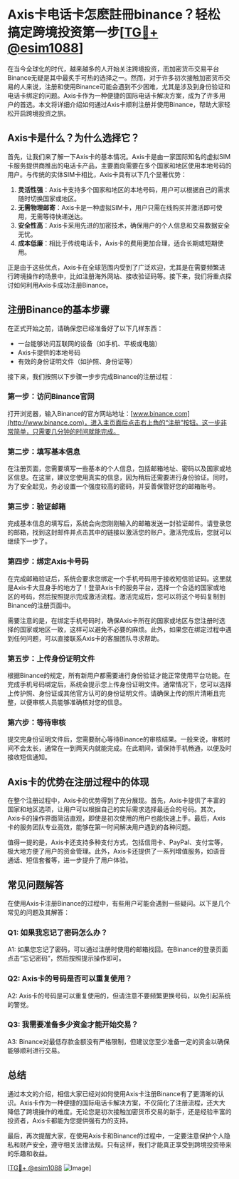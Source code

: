 # Axis卡电话卡怎麽註冊binance？轻松搞定跨境投资第一步[[TG💪+ @esim1088](https://t.me/s/esim1088)]

在当今全球化的时代，越来越多的人开始关注跨境投资，而加密货币交易平台Binance无疑是其中最炙手可热的选择之一。然而，对于许多初次接触加密货币交易的人来说，注册和使用Binance可能会遇到不少困难，尤其是涉及到身份验证和电话卡绑定的问题。Axis卡作为一种便捷的国际电话卡解决方案，成为了许多用户的首选。本文将详细介绍如何通过Axis卡顺利注册并使用Binance，帮助大家轻松开启跨境投资之旅。

## Axis卡是什么？为什么选择它？

首先，让我们来了解一下Axis卡的基本情况。Axis卡是由一家国际知名的虚拟SIM卡服务提供商推出的电话卡产品，主要面向需要在多个国家和地区使用本地号码的用户。与传统的实体SIM卡相比，Axis卡具有以下几个显著优势：

1. **灵活性强**：Axis卡支持多个国家和地区的本地号码，用户可以根据自己的需求随时切换国家或地区。
2. **无需物理邮寄**：Axis卡是一种虚拟SIM卡，用户只需在线购买并激活即可使用，无需等待快递送达。
3. **安全性高**：Axis卡采用先进的加密技术，确保用户的个人信息和交易数据安全无忧。
4. **成本低廉**：相比于传统电话卡，Axis卡的费用更加合理，适合长期或短期使用。

正是由于这些优点，Axis卡在全球范围内受到了广泛欢迎，尤其是在需要频繁进行跨境操作的场景中，比如注册海外网站、接收验证码等。接下来，我们将重点探讨如何利用Axis卡成功注册Binance。

## 注册Binance的基本步骤

在正式开始之前，请确保您已经准备好了以下几样东西：

- 一台能够访问互联网的设备（如手机、平板或电脑）
- Axis卡提供的本地号码
- 有效的身份证明文件（如护照、身份证等）

接下来，我们按照以下步骤一步步完成Binance的注册过程：

### 第一步：访问Binance官网

打开浏览器，输入Binance的官方网站地址：[www.binance.com](http://www.binance.com)，进入主页面后点击右上角的“注册”按钮。这一步非常简单，只需要几分钟的时间就能完成。

### 第二步：填写基本信息

在注册页面，您需要填写一些基本的个人信息，包括邮箱地址、密码以及国家或地区信息。在这里，建议您使用真实的信息，因为稍后还需要进行身份验证。同时，为了安全起见，务必设置一个强度较高的密码，并妥善保管好您的邮箱账号。

### 第三步：验证邮箱

完成基本信息的填写后，系统会向您刚刚输入的邮箱发送一封验证邮件。请登录您的邮箱，找到这封邮件并点击其中的链接以激活您的账户。激活完成后，您就可以继续下一步了。

### 第四步：绑定Axis卡号码

在完成邮箱验证后，系统会要求您绑定一个手机号码用于接收短信验证码。这里就是Axis卡大显身手的地方了！登录Axis卡的服务平台，选择一个合适的国家或地区的号码，然后按照提示完成激活流程。激活完成后，您可以将这个号码复制到Binance的注册页面中。

需要注意的是，在绑定手机号码时，确保Axis卡所在的国家或地区与您注册时选择的国家或地区一致，这样可以避免不必要的麻烦。此外，如果您在绑定过程中遇到任何问题，可以直接联系Axis卡的客服团队寻求帮助。

### 第五步：上传身份证明文件

根据Binance的规定，所有新用户都需要进行身份验证才能正常使用平台功能。在完成手机号码绑定后，系统会提示您上传身份证明文件。通常情况下，您可以选择上传护照、身份证或其他官方认可的身份证明文件。请确保上传的照片清晰且完整，以便审核人员能够准确核对您的信息。

### 第六步：等待审核

提交完身份证明文件后，您需要耐心等待Binance的审核结果。一般来说，审核时间不会太长，通常在一到两天内就能完成。在此期间，请保持手机畅通，以便及时接收短信通知。

## Axis卡的优势在注册过程中的体现

在整个注册过程中，Axis卡的优势得到了充分展现。首先，Axis卡提供了丰富的国家和地区选项，让用户可以根据自己的实际需求选择最适合的号码。其次，Axis卡的操作界面简洁直观，即使是初次使用的用户也能快速上手。最后，Axis卡的服务团队专业高效，能够在第一时间解决用户遇到的各种问题。

值得一提的是，Axis卡还支持多种支付方式，包括信用卡、PayPal、支付宝等，极大地方便了用户的资金管理。此外，Axis卡还提供了一系列增值服务，如语音通话、短信套餐等，进一步提升了用户体验。

## 常见问题解答

在使用Axis卡注册Binance的过程中，有些用户可能会遇到一些疑问。以下是几个常见的问题及其解答：

### Q1: 如果我忘记了密码怎么办？

A1: 如果您忘记了密码，可以通过注册时使用的邮箱找回。在Binance的登录页面点击“忘记密码”，然后按照提示操作即可。

### Q2: Axis卡的号码是否可以重复使用？

A2: Axis卡的号码是可以重复使用的，但请注意不要频繁更换号码，以免引起系统的警觉。

### Q3: 我需要准备多少资金才能开始交易？

A3: Binance对最低存款金额没有严格限制，但建议您至少准备一定的资金以确保能够顺利进行交易。

## 总结

通过本文的介绍，相信大家已经对如何使用Axis卡注册Binance有了更清晰的认识。Axis卡作为一种便捷的国际电话卡解决方案，不仅简化了注册流程，还大大降低了跨境操作的难度。无论您是初次接触加密货币交易的新手，还是经验丰富的投资者，Axis卡都能为您提供强有力的支持。

最后，再次提醒大家，在使用Axis卡和Binance的过程中，一定要注意保护个人隐私和财产安全，遵守相关法律法规。只有这样，我们才能真正享受到跨境投资带来的乐趣和收益。

[[TG💪+ @esim1088](https://t.me/s/esim1088) ![Image](https://i.postimg.cc/4NQfJmqS/Snipaste-2025-05-13-00-14-12.png)]
